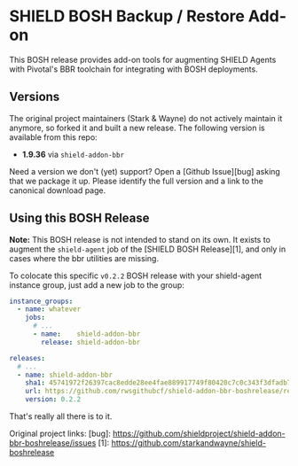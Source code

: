 # SHIELD BOSH Backup / Restore Add-on

This BOSH release provides add-on tools for augmenting SHIELD
Agents with Pivotal's BBR toolchain for integrating with
BOSH deployments.

## Versions

The original project maintainers (Stark & Wayne) do not actively maintain it anymore, so forked it and built a new release.
The following version is available from this repo:

 - **1.9.36** via `shield-addon-bbr`

Need a version we don't (yet) support?  Open a [Github Issue][bug]
asking that we package it up.  Please identify the full version
and a link to the canonical download page.

## Using this BOSH Release

**Note:** This BOSH release is not intended to stand on its own.
It exists to augment the `shield-agent` job of the [SHIELD BOSH
Release][1], and only in cases where the bbr utilities are
missing.

To colocate this specific `v0.2.2` BOSH release with your shield-agent instance
group, just add a new job to the group:

```yaml
instance_groups:
  - name: whatever
    jobs:
      # ...
      - name:    shield-addon-bbr
        release: shield-addon-bbr

releases:
  # ...  
  - name: shield-addon-bbr
    sha1: 45741972f26397cac8edde28ee4fae889917749f80420c7c0c343f3dfadb7150
    url: https://github.com/rwsgithubcf/shield-addon-bbr-boshrelease/releases/download/v0.2.2/shield-addon-bbr-0.2.2.tgz
    version: 0.2.2
```

That's really all there is to it.

Original project links:
[bug]: https://github.com/shieldproject/shield-addon-bbr-boshrelease/issues
[1]:   https://github.com/starkandwayne/shield-boshrelease

